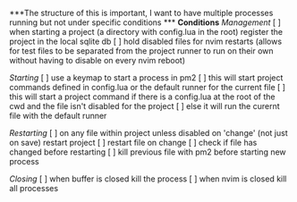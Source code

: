 ***The structure of this is important, I want to have multiple processes running but not under specific conditions ***
**Conditions**
*Management*
    [ ] when starting a project (a directory with config.lua in the root) register the project in the local sqlite db
        [ ] hold disabled files for nvim restarts (allows for test files to be separated from the project runner to run on their own without having to disable on every nvim reboot)
    <!-- [ ] not nessicary right now but eventually i could have a keyboard shortcut like grapple to open and start project configurations -->
    <!--     [ ] open a project -->
    <!--     [ ] run the project command -->
    <!--     [ ] set the current owrking directory to the project -->

*Starting* 
    [ ] use a keymap to start a process in pm2
        [ ] this will start project commands defined in config.lua or the default runner for the current file
            [ ] this will start a project command if there is a config.lua at the root of the cwd and the file isn't disabled for the project
            [ ] else it will run the curernt file with the default runner

*Restarting*
    [ ] on any file within project unless disabled on 'change' (not just on save) restart project
    [ ] restart file on change 
        [ ] check if file has changed before restarting
    [ ] kill previous file with pm2 before starting new process


*Closing*
    [ ] when buffer is closed kill the process
    [ ] when nvim is closed kill all processes
    


